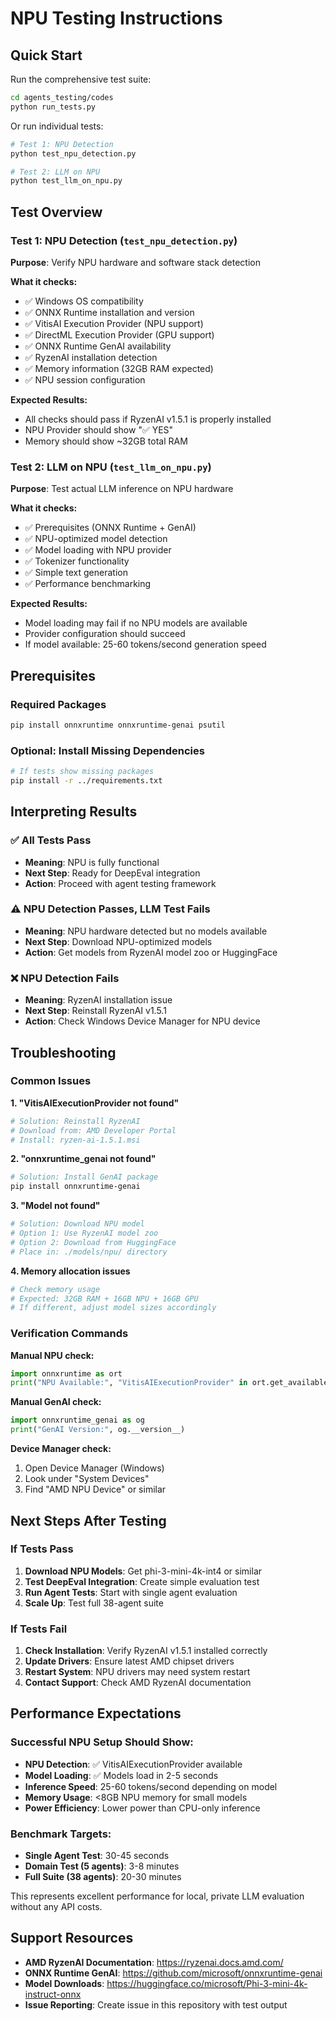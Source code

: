 # NPU Testing Instructions

## Quick Start

Run the comprehensive test suite:

```bash
cd agents_testing/codes
python run_tests.py
```

Or run individual tests:

```bash
# Test 1: NPU Detection
python test_npu_detection.py

# Test 2: LLM on NPU
python test_llm_on_npu.py
```

## Test Overview

### Test 1: NPU Detection (`test_npu_detection.py`)

**Purpose**: Verify NPU hardware and software stack detection

**What it checks:**
- ✅ Windows OS compatibility
- ✅ ONNX Runtime installation and version
- ✅ VitisAI Execution Provider (NPU support)
- ✅ DirectML Execution Provider (GPU support)
- ✅ ONNX Runtime GenAI availability
- ✅ RyzenAI installation detection
- ✅ Memory information (32GB RAM expected)
- ✅ NPU session configuration

**Expected Results:**
- All checks should pass if RyzenAI v1.5.1 is properly installed
- NPU Provider should show "✅ YES"
- Memory should show ~32GB total RAM

### Test 2: LLM on NPU (`test_llm_on_npu.py`)

**Purpose**: Test actual LLM inference on NPU hardware

**What it checks:**
- ✅ Prerequisites (ONNX Runtime + GenAI)
- ✅ NPU-optimized model detection
- ✅ Model loading with NPU provider
- ✅ Tokenizer functionality
- ✅ Simple text generation
- ✅ Performance benchmarking

**Expected Results:**
- Model loading may fail if no NPU models are available
- Provider configuration should succeed
- If model available: 25-60 tokens/second generation speed

## Prerequisites

### Required Packages
```bash
pip install onnxruntime onnxruntime-genai psutil
```

### Optional: Install Missing Dependencies
```bash
# If tests show missing packages
pip install -r ../requirements.txt
```

## Interpreting Results

### ✅ All Tests Pass
- **Meaning**: NPU is fully functional
- **Next Step**: Ready for DeepEval integration
- **Action**: Proceed with agent testing framework

### ⚠️ NPU Detection Passes, LLM Test Fails
- **Meaning**: NPU hardware detected but no models available
- **Next Step**: Download NPU-optimized models
- **Action**: Get models from RyzenAI model zoo or HuggingFace

### ❌ NPU Detection Fails
- **Meaning**: RyzenAI installation issue
- **Next Step**: Reinstall RyzenAI v1.5.1
- **Action**: Check Windows Device Manager for NPU device

## Troubleshooting

### Common Issues

**1. "VitisAIExecutionProvider not found"**
```bash
# Solution: Reinstall RyzenAI
# Download from: AMD Developer Portal
# Install: ryzen-ai-1.5.1.msi
```

**2. "onnxruntime_genai not found"**
```bash
# Solution: Install GenAI package
pip install onnxruntime-genai
```

**3. "Model not found"**
```bash
# Solution: Download NPU model
# Option 1: Use RyzenAI model zoo
# Option 2: Download from HuggingFace
# Place in: ./models/npu/ directory
```

**4. Memory allocation issues**
```bash
# Check memory usage
# Expected: 32GB RAM + 16GB NPU + 16GB GPU
# If different, adjust model sizes accordingly
```

### Verification Commands

**Manual NPU check:**
```python
import onnxruntime as ort
print("NPU Available:", "VitisAIExecutionProvider" in ort.get_available_providers())
```

**Manual GenAI check:**
```python
import onnxruntime_genai as og
print("GenAI Version:", og.__version__)
```

**Device Manager check:**
1. Open Device Manager (Windows)
2. Look under "System Devices" 
3. Find "AMD NPU Device" or similar

## Next Steps After Testing

### If Tests Pass
1. **Download NPU Models**: Get phi-3-mini-4k-int4 or similar
2. **Test DeepEval Integration**: Create simple evaluation test
3. **Run Agent Tests**: Start with single agent evaluation
4. **Scale Up**: Test full 38-agent suite

### If Tests Fail
1. **Check Installation**: Verify RyzenAI v1.5.1 installed correctly
2. **Update Drivers**: Ensure latest AMD chipset drivers
3. **Restart System**: NPU drivers may need system restart
4. **Contact Support**: Check AMD RyzenAI documentation

## Performance Expectations

### Successful NPU Setup Should Show:
- **NPU Detection**: ✅ VitisAIExecutionProvider available
- **Model Loading**: ✅ Models load in 2-5 seconds
- **Inference Speed**: 25-60 tokens/second depending on model
- **Memory Usage**: <8GB NPU memory for small models
- **Power Efficiency**: Lower power than CPU-only inference

### Benchmark Targets:
- **Single Agent Test**: 30-45 seconds
- **Domain Test (5 agents)**: 3-8 minutes
- **Full Suite (38 agents)**: 20-30 minutes

This represents excellent performance for local, private LLM evaluation without any API costs.

## Support Resources

- **AMD RyzenAI Documentation**: https://ryzenai.docs.amd.com/
- **ONNX Runtime GenAI**: https://github.com/microsoft/onnxruntime-genai
- **Model Downloads**: https://huggingface.co/microsoft/Phi-3-mini-4k-instruct-onnx
- **Issue Reporting**: Create issue in this repository with test output